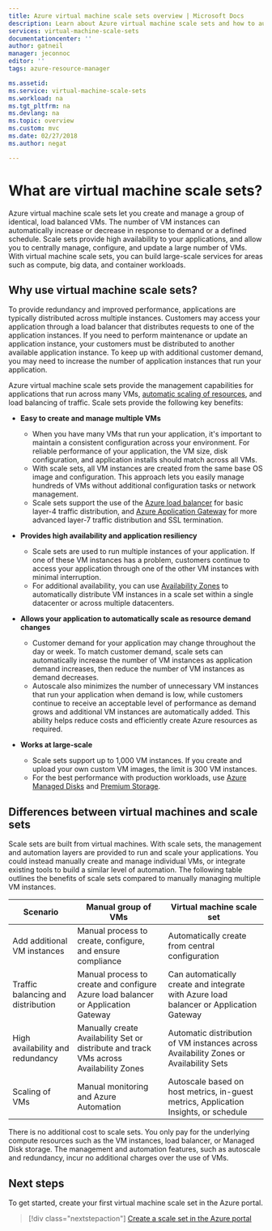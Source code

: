 ```yaml
---
title: Azure virtual machine scale sets overview | Microsoft Docs
description: Learn about Azure virtual machine scale sets and how to automatically scale your applications
services: virtual-machine-scale-sets
documentationcenter: ''
author: gatneil
manager: jeconnoc
editor: ''
tags: azure-resource-manager

ms.assetid: 
ms.service: virtual-machine-scale-sets
ms.workload: na
ms.tgt_pltfrm: na
ms.devlang: na
ms.topic: overview
ms.custom: mvc
ms.date: 02/27/2018
ms.author: negat

---
```

# What are virtual machine scale sets?
Azure virtual machine scale sets let you create and manage a group of identical, load balanced VMs. The number of VM instances can automatically increase or decrease in response to demand or a defined schedule. Scale sets provide high availability to your applications, and allow you to centrally manage, configure, and update a large number of VMs. With virtual machine scale sets, you can build large-scale services for areas such as compute, big data, and container workloads.


## Why use virtual machine scale sets?
To provide redundancy and improved performance, applications are typically distributed across multiple instances. Customers may access your application through a load balancer that distributes requests to one of the application instances. If you need to perform maintenance or update an application instance, your customers must be distributed to another available application instance. To keep up with additional customer demand, you may need to increase the number of application instances that run your application.

Azure virtual machine scale sets provide the management capabilities for applications that run across many VMs, [automatic scaling of resources](virtual-machine-scale-sets-autoscale-overview.md), and load balancing of traffic. Scale sets provide the following key benefits:

- **Easy to create and manage multiple VMs**
    - When you have many VMs that run your application, it's important to maintain a consistent configuration across your environment. For reliable performance of your application, the VM size, disk configuration, and application installs should match across all VMs.
    - With scale sets, all VM instances are created from the same base OS image and configuration. This approach lets you easily manage hundreds of VMs without additional configuration tasks or network management.
    - Scale sets support the use of the [Azure load balancer](../load-balancer/load-balancer-overview.md) for basic layer-4 traffic distribution, and [Azure Application Gateway](../application-gateway/application-gateway-introduction.md) for more advanced layer-7 traffic distribution and SSL termination.

- **Provides high availability and application resiliency**
    - Scale sets are used to run multiple instances of your application. If one of these VM instances has a problem, customers continue to access your application through one of the other VM instances with minimal interruption.
    - For additional availability, you can use [Availability Zones](../availability-zones/az-overview.md) to automatically distribute VM instances in a scale set within a single datacenter or across multiple datacenters.

- **Allows your application to automatically scale as resource demand changes**
    - Customer demand for your application may change throughout the day or week. To match customer demand, scale sets can automatically increase the number of VM instances as application demand increases, then reduce the number of VM instances as demand decreases.
    - Autoscale also minimizes the number of unnecessary VM instances that run your application when demand is low, while customers continue to receive an acceptable level of performance as demand grows and additional VM instances are automatically added. This ability helps reduce costs and efficiently create Azure resources as required.

- **Works at large-scale**
    - Scale sets support up to 1,000 VM instances. If you create and upload your own custom VM images, the limit is 300 VM instances.
    - For the best performance with production workloads, use [Azure Managed Disks](../virtual-machines/windows/managed-disks-overview.md) and [Premium Storage](../virtual-machines/windows/premium-storage.md).


## Differences between virtual machines and scale sets
Scale sets are built from virtual machines. With scale sets, the management and automation layers are provided to run and scale your applications. You could instead manually create and manage individual VMs, or integrate existing tools to build a similar level of automation. The following table outlines the benefits of scale sets compared to manually managing multiple VM instances.

| Scenario                           | Manual group of VMs                                                                    | Virtual machine scale set |
|------------------------------------|----------------------------------------------------------------------------------------|---------------------------|
| Add additional VM instances        | Manual process to create, configure, and ensure compliance                             | Automatically create from central configuration |
| Traffic balancing and distribution | Manual process to create and configure Azure load balancer or Application Gateway      | Can automatically create and integrate with Azure load balancer or Application Gateway |
| High availability and redundancy   | Manually create Availability Set or distribute and track VMs across Availability Zones | Automatic distribution of VM instances across Availability Zones or Availability Sets |
| Scaling of VMs                     | Manual monitoring and Azure Automation                                                 | Autoscale based on host metrics, in-guest metrics, Application Insights, or schedule |

There is no additional cost to scale sets. You only pay for the underlying compute resources such as the VM instances, load balancer, or Managed Disk storage. The management and automation features, such as autoscale and redundancy, incur no additional charges over the use of VMs.


## Next steps
To get started, create your first virtual machine scale set in the Azure portal.

> [!div class="nextstepaction"]
> [Create a scale set in the Azure portal](virtual-machine-scale-sets-create-portal.md)
